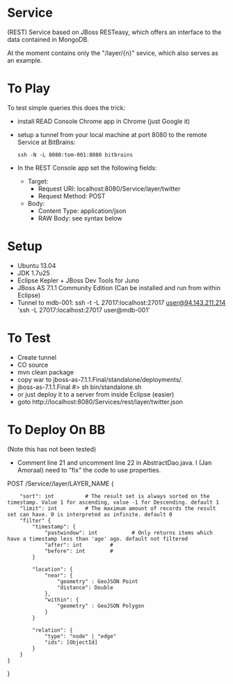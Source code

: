 Service
=======

(REST) Service based on JBoss RESTeasy, which offers an
interface to the data contained in MongoDB.

At the moment contains only the "/layer/{n}" sevice, which also serves as an example.


To Play
=======
To test simple queries this does the trick:
+ install READ Console Chrome app in Chrome (just Google it)
+ setup a tunnel from your local machine at port 8080 to the remote Service at BitBrains:

      ssh -N -L 8080:tom-001:8080 bitbrains

+ In the REST Console app set the following fields:
   + Target:
      + Request URI: localhost:8080/Service/layer/twitter
      + Request Method: POST
   + Body: 
      + Content Type: application/json
      + RAW Body: see syntax below

Setup
=====
+ Ubuntu 13.04
+ JDK 1.7u25
+ Eclipse Kepler + JBoss Dev Tools for Juno
+ JBoss AS 7.1.1 Community Edition (Can be installed and run from within Eclipse)
+ Tunnel to mdb-001: ssh -t -L 27017:localhost:27017 user@94.143.211.214 'ssh -L 27017:localhost:27017 user@mdb-001'

To Test
=======
+ Create tunnel
+ CO source
+ mvn clean package
+ copy war to jboss-as-7.1.1.Final/standalone/deployments/.
+ jboss-as-7.1.1.Final #> sh bin/standalone.sh
+ or just deploy it to a server from inside Eclipse (easier)
+ goto http://localhost:8080/Services/rest/layer/twitter.json

To Deploy On BB
===============
(Note this has not been tested)
+ Comment line 21 and uncomment line 22 in AbstractDao.java. I (Jan Amoraal) need to "fix" the code to use properties.



POST /Service//layer/LAYER_NAME
{

		"sort": int          # The result set is always sorted on the timestamp. Value 1 for ascending, value -1 for Descending. default 1
		"limit": int         # The maximum amount of records the result set can have. 0 is interpreted as infinite. default 0
		"filter" {
			"timestamp": {
				"pastwindow": int           # Only returns items which have a timestamp less than 'age' ago. default not filtered
				"after": int         #
				"before": int        #
			}

			"location": {
				"near": {
					"geometry" : GeoJSON Point
					"distance": Double
				},
				"within": {
					"geometry" : GeoJSON Polygon
				}
			}

			"relation": {
				"type": "node" | "edge"
				"ids": [ObjectId]
			}
		}
	}
}
